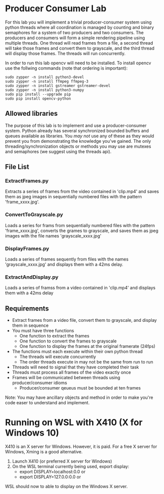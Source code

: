 # Producer Consumer Lab

For this lab you will implement a trivial producer-consumer system using
python threads where all coordination is managed by counting and binary
semaphores for a system of two producers and two consumers. The producers and
consumers will form a simple rendering pipeline using multiple threads. One
thread will read frames from a file, a second thread will take those frames
and convert them to grayscale, and the third thread will display those
frames. The threads will run concurrently.

In order to run this lab opencv will need to be installed. To install opencv
use the follwing commands (note that ordering is important):

    sudo zypper -n install python3-devel
    sudo zypper -n install ffmpeg ffmpeg-3
    sudo zypper -n install gstreamer gstreamer-devel
    sudo zypper -n install python3-numpy
    sudo pip install --upgrade pip
    sudo pip install opencv-python

## Allowed libraries
The purpose of this lab is to implement and use a producer-consumer system.
Python already has several synchronized bounded buffers and queues available 
as libraries. You *may not* use any of these as they would prevent you from 
demonstrating the knowledge you've gained. The only threading/synchronization
objects or methods you may use are mutexes and semaphores (we suggest using
the threads api).

## File List
### ExtractFrames.py
Extracts a series of frames from the video contained in 'clip.mp4' and saves 
them as jpeg images in sequentially numbered files with the pattern
'frame_xxxx.jpg'.

### ConvertToGrayscale.py
Loads a series for frams from sequentially numbered files with the pattern
'frame_xxxx.jpg', converts the grames to grayscale, and saves them as jpeg
images with the file names 'grayscale_xxxx.jpg'

### DisplayFrames.py
Loads a series of frames sequently from files with the names
'grayscale_xxxx.jpg' and displays them with a 42ms delay.

### ExtractAndDisplay.py
Loads a series of framss from a video contained in 'clip.mp4' and displays 
them with a 42ms delay

## Requirements
* Extract frames from a video file, convert them to grayscale, and display
them in sequence
* You must have three functions
  * One function to extract the frames
  * One function to convert the frames to grayscale
  * One function to display the frames at the original framerate (24fps)
* The functions must each execute within their own python thread
  * The threads will execute concurrently
  * The order threads execute in may not be the same from run to run
* Threads will need to signal that they have completed their task
* Threads must process all frames of the video exactly once
* Frames will be communicated between threads using producer/consumer idioms
  * Producer/consumer qeueus must be bounded at ten frames

Note: You may have ancillary objects and method in order to make you're code easer to understand and implement.

# Running on WSL with X410 (X for Windows 10)

X410 is an X server for Windows. However, it is paid. For a free X server for Windows, Xming is a good alternative.

1. Launch X410 (or preferred X server for Windows)
2. On the WSL terminal currently being used, export display:
    * export DISPLAY=localhost:0.0 or 
    * export DISPLAY=127.0.0:0.0 or

WSL should now to able to display on the Windows X server.


